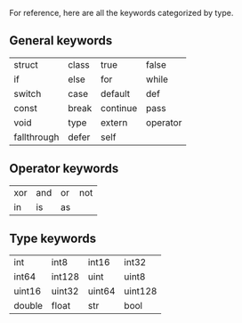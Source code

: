 For reference, here are all the keywords categorized by type.

## General keywords

|   |   |   |   | 
|---|---|---|---|
| struct | class | true | false |
| if | else | for | while |
| switch | case | default | def |
| const | break | continue | pass |
| void | type | extern | operator |
| fallthrough | defer | self

## Operator keywords

|   |   |   |   |
|---|---|---|---|
| xor | and | or | not |
| in | is | as |

## Type keywords

|   |   |   |   | 
|---|---|---|---|
| int | int8 | int16 | int32 |
| int64 | int128 | uint | uint8 |
| uint16 | uint32 | uint64 | uint128 |
| double | float | str | bool |
